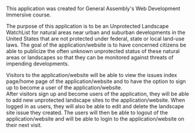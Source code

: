 
This application was created for General Assembly's Web Development Immersive course.

The purpose of this application is to be an Unprotected Landscape WatchList for natural areas near
urban and suburban developments in the United States that are not protected under federal, state or local
land-use laws. The goal of the application/website is to have concerned citizens be able to publicize the
often unknown unprotected status of these natural areas or landscapes so that they can be monitored against
threats of impending developments.

Visitors to the application/website will be able to view the issues index page/home page
of the application/website and to have the option to sign up to become a user of the application/website.  
After visitors sign up and become users of the application, they will be able to add new unprotected
landscape sites to the application/website.  When logged in as users, they will also be able to edit
and delete the landscape site issue they created.  The users will then be able to logout of the
application/website and will be able to login to the application/website on their next visit.
